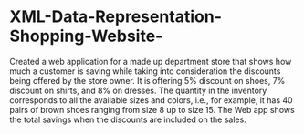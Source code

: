 # XML-Data-Representation-Shopping-Website-
Created a web application for a made up department store that shows how much a customer is saving while taking into consideration the discounts being offered by the store owner.
It is offering 5% discount on shoes, 7% discount on shirts, and 8% on dresses. 
The quantity in the inventory corresponds to all the available sizes and colors, i.e., for example, it has 40 pairs of brown shoes ranging from size 8 up to size 15. 
The Web app shows the total savings when the discounts are included on the sales.
